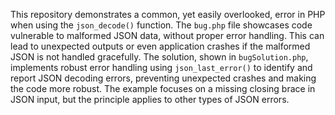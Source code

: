 This repository demonstrates a common, yet easily overlooked, error in PHP when using the `json_decode()` function.  The `bug.php` file showcases code vulnerable to malformed JSON data, without proper error handling. This can lead to unexpected outputs or even application crashes if the malformed JSON is not handled gracefully. The solution, shown in `bugSolution.php`, implements robust error handling using `json_last_error()` to identify and report JSON decoding errors, preventing unexpected crashes and making the code more robust. The example focuses on a missing closing brace in JSON input, but the principle applies to other types of JSON errors.